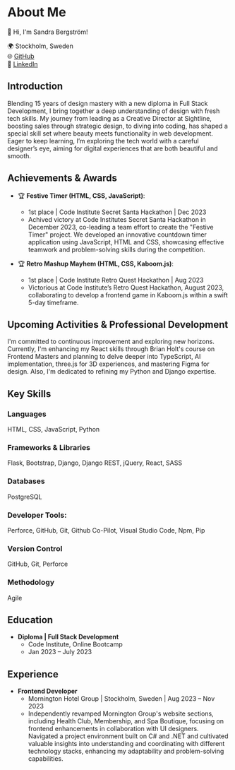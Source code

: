 # About Me

👋 Hi, I'm Sandra Bergström!

🌍 Stockholm, Sweden <br>
🌐 [GitHub](https://github.com/SandraBergstrom) <br>
🔗 [LinkedIn](https://linkedin.com/in/sandrabergstrom) <br>

## Introduction

Blending 15 years of design mastery with a new diploma in Full Stack Development, I bring together a deep understanding of design with fresh tech skills. My journey from leading as a Creative Director at Sightline, boosting sales through strategic design, to diving into coding, has shaped a special skill set where beauty meets functionality in web development. Eager to keep learning, I’m exploring the tech world with a careful designer’s eye, aiming for digital experiences that are both beautiful and smooth.

## Achievements & Awards

- 🏆 **Festive Timer (HTML, CSS, JavaScript)**:
  - 1st place | Code Institute Secret Santa Hackathon | Dec 2023
  - Achived victory at Code Institutes Secret Santa Hackathon in December 2023, co-leading a team effort to create the "Festive Timer" project. We developed an innovative countdown timer application using JavaScript, HTML and CSS, showcasing effective teamwork and problem-solving skills during the competition. 

- 🏆 **Retro Mashup Mayhem (HTML, CSS, Kaboom.js)**:
  - 1st place | Code Institute Retro Quest Hackathon | Aug 2023
  - Victorious at Code Institute’s Retro Quest Hackathon, August 2023, collaborating to develop a frontend game in Kaboom.js within a swift 5-day timeframe.

## Upcoming Activities & Professional Development

I'm committed to continuous improvement and exploring new horizons. Currently, I'm enhancing my React skills through Brian Holt's course on Frontend Masters and planning to delve deeper into TypeScript, AI implementation, three.js for 3D experiences, and mastering Figma for design. Also, I'm dedicated to refining my Python and Django expertise.

## Key Skills

### Languages
HTML, CSS, JavaScript, Python

### Frameworks & Libraries
Flask, Bootstrap, Django, Django REST, jQuery, React, SASS

### Databases
PostgreSQL

### Developer Tools:
Perforce, GitHub, Git, Github Co-Pilot, Visual Studio Code, Npm, Pip

### Version Control
GitHub, Git, Perforce

### Methodology
Agile

## Education

- **Diploma | Full Stack Development**
  - Code Institute, Online Bootcamp
  - Jan 2023 – July 2023
    
## Experience

- **Frontend Developer**
  - Mornington Hotel Group | Stockholm, Sweden | Aug 2023 – Nov 2023
  - Independently revamped Mornington Group's website sections, including Health Club, Membership, and Spa Boutique, focusing on frontend enhancements in collaboration with UI designers. Navigated a project environment built on C# and .NET and cultivated valuable insights into understanding and coordinating with different technology stacks, enhancing my adaptability and problem-solving capabilities.

